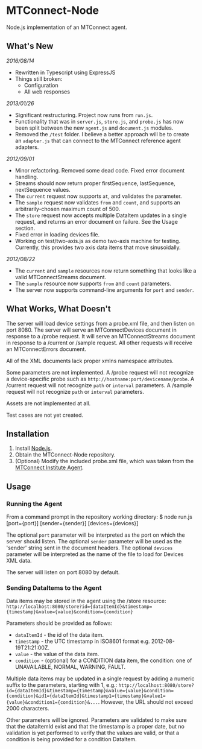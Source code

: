 # MTConnect-Node

Node.js implementation of an MTConnect agent.

## What's New

*2016/08/14*

* Rewritten in Typescript using ExpressJS
* Things still broken:
    * Configuration
    * All web responses

*2013/01/26*

* Significant restructuring. Project now runs from `run.js`. 
* Functionality that was in `server.js`, `store.js`, and `probe.js` has now been split between the new `agent.js` and `document.js` modules.
* Removed the `/test` folder. I believe a better approach will be to create an `adapter.js` that can connect to the MTConnect reference agent adapters.

*2012/09/01*

* Minor refactoring. Removed some dead code. Fixed error document handling.
* Streams should now return proper firstSequence, lastSequence, nextSequence values.
* The `current` request now supports `at`, and validates the parameter.
* The `sample` request now validates `from` and `count`, and supports an arbitrarily-chosen maximum count of 500.
* The `store` request now accepts multiple DataItem updates in a single request, and returns an error document on failure. See the Usage section.
* Fixed error in loading devices file. 
* Working on test/two-axis.js as demo two-axis machine for testing. Currently, this provides two axis data items that move sinusoidally.

*2012/08/22*

* The `current` and `sample` resources now return something that looks like a valid MTConnectStreams document.
* The `sample` resource now supports `from` and `count` parameters.
* The server now supports command-line arguments for `port` and `sender`.

## What Works, What Doesn't

The server will load device settings from a probe.xml file, and then listen on port 8080.
The server will serve an MTConnectDevices document in response to a /probe request.
It will serve an MTConnectStreams document in response to a /current or /sample request.
All other requests will receive an MTConnectErrors document.

All of the XML documents lack proper xmlns namespace attributes.

Some parameters are not implemented.
A /probe request will not recognize a device-specific probe such as `http://hostname:port/devicename/probe`.
A /current request will not recognize `path` or `interval` parameters.
A /sample request will not recognize `path` or `interval` parameters.

Assets are not implemented at all. 

Test cases are not yet created.

## Installation

1. Install [Node.js](http://nodejs.org).
2. Obtain the MTConnect-Node repository.
3. (Optional) Modify the included probe.xml file, which was taken from the [MTConnect Institute Agent](http://agent.mtconnect.org).

## Usage

### Running the Agent

From a command prompt in the repository working directory:
$ node run.js [port={port}] [sender={sender}] [devices={devices}]

The optional `port` parameter will be interpreted as the port on which the server should listen.
The optional `sender` parameter will be used as the 'sender' string sent in the document headers. 
The optional `devices` parameter will be interpreted as the name of the file to load for Devices XML data.

The server will listen on port 8080 by default. 

### Sending DataItems to the Agent

Data items may be stored in the agent using the /store resource:
`http://localhost:8080/store?id={dataItemId}&timestamp={timestamp}&value={value}&condition={condition}`

Parameters should be provided as follows:
* `dataItemId` - the id of the data item.
* `timestamp` - the UTC timestamp in ISO8601 format e.g. 2012-08-19T21:21:00Z.
* `value` - the value of the data item.
* `condition` - (optional) for a CONDITION data item, the condition: one of UNAVAILABLE, NORMAL, WARNING, FAULT.

Multiple data items may be updated in a single request by adding a numeric suffix to the parameters, starting with 1, e.g.:
`http://localhost:8080/store?id={dataItemId}&timestamp={timestamp}&value={value}&condition={condition}&id1={dataItemId}&timestamp1={timestamp}&value1={value}&condition1={condition}&...`. However, the URL should not exceed 2000 characters.

Other parameters will be ignored. Parameters are validated to make sure that the dataItemId exist and that the timestamp is a proper date, but no validation is yet performed to verify that the values are valid, or that a condition is being provided for a condition DataItem.